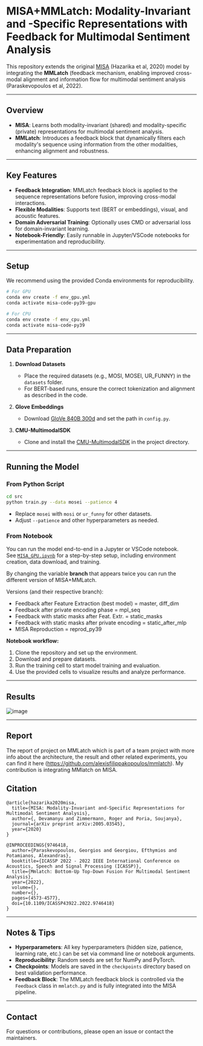 # MISA+MMLatch: Modality-Invariant and -Specific Representations with Feedback for Multimodal Sentiment Analysis

This repository extends the original [MISA](https://arxiv.org/pdf/2005.03545.pdf) (Hazarika et al, 2020) model by integrating the **MMLatch** (feedback mechanism, enabling improved cross-modal alignment and information flow for multimodal sentiment analysis (Paraskevopoulos et al, 2022).

---

## Overview

- **MISA**: Learns both modality-invariant (shared) and modality-specific (private) representations for multimodal sentiment analysis.
- **MMLatch**: Introduces a feedback block that dynamically filters each modality's sequence using information from the other modalities, enhancing alignment and robustness.

---

## Key Features

- **Feedback Integration**: MMLatch feedback block is applied to the sequence representations before fusion, improving cross-modal interactions.
- **Flexible Modalities**: Supports text (BERT or embeddings), visual, and acoustic features.
- **Domain Adversarial Training**: Optionally uses CMD or adversarial loss for domain-invariant learning.
- **Notebook-Friendly**: Easily runnable in Jupyter/VSCode notebooks for experimentation and reproducibility.

---

## Setup

We recommend using the provided Conda environments for reproducibility.

```bash
# For GPU
conda env create -f env_gpu.yml
conda activate misa-code-py39-gpu

# For CPU
conda env create -f env_cpu.yml
conda activate misa-code-py39
```

---

## Data Preparation

1. **Download Datasets**  
   - Place the required datasets (e.g., MOSI, MOSEI, UR_FUNNY) in the `datasets` folder.
   - For BERT-based runs, ensure the correct tokenization and alignment as described in the code.

2. **Glove Embeddings**  
   - Download [GloVe 840B 300d](http://nlp.stanford.edu/data/glove.840B.300d.zip) and set the path in `config.py`.

3. **CMU-MultimodalSDK**  
   - Clone and install the [CMU-MultimodalSDK](https://github.com/CMU-MultiComp-Lab/CMU-MultimodalSDK) in the project directory.

---

## Running the Model

### From Python Script

```bash
cd src
python train.py --data mosei --patience 4
```
- Replace `mosei` with `mosi` or `ur_funny` for other datasets.
- Adjust `--patience` and other hyperparameters as needed.

### From Notebook

You can run the model end-to-end in a Jupyter or VSCode notebook.  
See [`MISA_GPU.ipynb`](MISA_GPU.ipynb) for a step-by-step setup, including environment creation, data download, and training.

By changing the variable **branch** that appears twice you can run the different version of MISA+MMLatch.

Versions (and their respective branch):

- Feedback after Feature Extraction (best model) = master, diff_dim
- Feedback after private encoding phase = mpl_seq
- Feedback with static masks after Feat. Extr. = static_masks
- Feedback with static masks after private encoding = static_after_mlp
- MISA Reproduction = reprod_py39

**Notebook workflow:**
1. Clone the repository and set up the environment.
2. Download and prepare datasets.
3. Run the training cell to start model training and evaluation.
4. Use the provided cells to visualize results and analyze performance.

---

## Results

![image](https://github.com/user-attachments/assets/d7c61c73-48ce-427d-9896-1c1e5b7d15b9)

---
## Report

The report of project on MMLatch which is part of a team project with more info about the architecture, the result and other related experiments, you can find it here (https://github.com/alexisfilippakopoulos/mmlatch). My contribution is integrating MMlatch on MISA. 

## Citation

```
@article{hazarika2020misa,
  title={MISA: Modality-Invariant and-Specific Representations for Multimodal Sentiment Analysis},
  author={, Devamanyu and Zimmermann, Roger and Poria, Soujanya},
  journal={arXiv preprint arXiv:2005.03545},
  year={2020}
}
```
```
@INPROCEEDINGS{9746418,
  author={Paraskevopoulos, Georgios and Georgiou, Efthymios and Potamianos, Alexandras},
  booktitle={ICASSP 2022 - 2022 IEEE International Conference on Acoustics, Speech and Signal Processing (ICASSP)}, 
  title={Mmlatch: Bottom-Up Top-Down Fusion For Multimodal Sentiment Analysis}, 
  year={2022},
  volume={},
  number={},
  pages={4573-4577},
  doi={10.1109/ICASSP43922.2022.9746418}
}
```
---

## Notes & Tips

- **Hyperparameters**: All key hyperparameters (hidden size, patience, learning rate, etc.) can be set via command line or notebook arguments.
- **Reproducibility**: Random seeds are set for NumPy and PyTorch.
- **Checkpoints**: Models are saved in the `checkpoints` directory based on best validation performance.
- **Feedback Block**: The MMLatch feedback block is controlled via the `Feedback` class in `mmlatch.py` and is fully integrated into the MISA pipeline.

---

## Contact

For questions or contributions, please open an issue or contact the maintainers.
